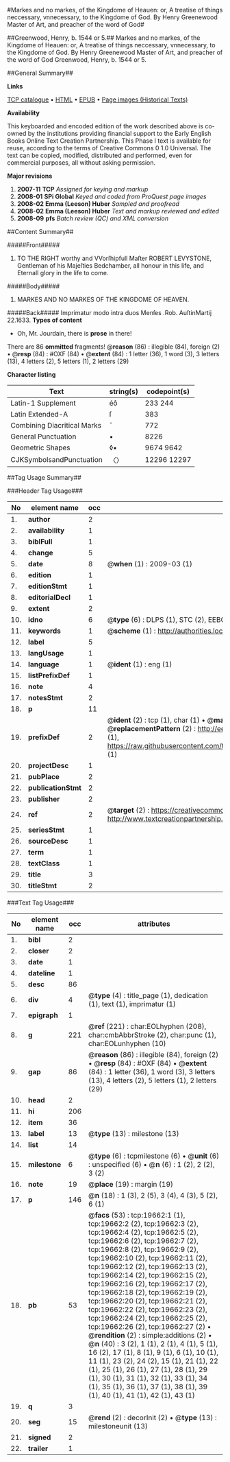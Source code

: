 #Markes and no markes, of the Kingdome of Heauen: or, A treatise of things neccessary, vnnecessary, to the Kingdome of God. By Henry Greenewood Master of Art, and preacher of the word of God#

##Greenwood, Henry, b. 1544 or 5.##
Markes and no markes, of the Kingdome of Heauen: or, A treatise of things neccessary, vnnecessary, to the Kingdome of God. By Henry Greenewood Master of Art, and preacher of the word of God
Greenwood, Henry, b. 1544 or 5.

##General Summary##

**Links**

[TCP catalogue](http://www.ota.ox.ac.uk/tcp/)  • 
[HTML](http://tei.it.ox.ac.uk/tcp/Texts-HTML/free/A02/A02190.html)  • 
[EPUB](http://tei.it.ox.ac.uk/tcp/Texts-EPUB/free/A02/A02190.epub) • 
[Page images (Historical Texts)](https://data.historicaltexts.jisc.ac.uk/view?pubId=eebo-99854253e&pageId=eebo-99854253e-19662-1)

**Availability**

This keyboarded and encoded edition of the
	       work described above is co-owned by the institutions
	       providing financial support to the Early English Books
	       Online Text Creation Partnership. This Phase I text is
	       available for reuse, according to the terms of Creative
	       Commons 0 1.0 Universal. The text can be copied,
	       modified, distributed and performed, even for
	       commercial purposes, all without asking permission.

**Major revisions**

1. __2007-11__ __TCP__ *Assigned for keying and markup*
1. __2008-01__ __SPi Global__ *Keyed and coded from ProQuest page images*
1. __2008-02__ __Emma (Leeson) Huber__ *Sampled and proofread*
1. __2008-02__ __Emma (Leeson) Huber__ *Text and markup reviewed and edited*
1. __2008-09__ __pfs__ *Batch review (QC) and XML conversion*

##Content Summary##

#####Front#####

1. TO THE RIGHT worthy and VVorſhipfull Maſter ROBERT LEVYSTONE, Gentleman of his Majeſties Bedchamber, all honour in this life, and Eternall glory in the life to come.

#####Body#####

1. MARKES AND NO MARKES OF THE KINGDOME OF HEAVEN.

#####Back#####
Imprimatur modo intra duos Menſes .Rob. AuſtinMartij 22.1633.
**Types of content**

  * Oh, Mr. Jourdain, there is **prose** in there!

There are 86 **ommitted** fragments! 
 @__reason__ (86) : illegible (84), foreign (2)  •  @__resp__ (84) : #OXF (84)  •  @__extent__ (84) : 1 letter (36), 1 word (3), 3 letters (13), 4 letters (2), 5 letters (1), 2 letters (29)

**Character listing**


|Text|string(s)|codepoint(s)|
|---|---|---|
|Latin-1 Supplement|éô|233 244|
|Latin Extended-A|ſ|383|
|Combining             Diacritical Marks|̄|772|
|General Punctuation|•|8226|
|Geometric Shapes|◊▪|9674 9642|
|CJKSymbolsandPunctuation|〈〉|12296 12297|

##Tag Usage Summary##

###Header Tag Usage###

|No|element name|occ|attributes|
|---|---|---|---|
|1.|__author__|2||
|2.|__availability__|1||
|3.|__biblFull__|1||
|4.|__change__|5||
|5.|__date__|8| @__when__ (1) : 2009-03 (1)|
|6.|__edition__|1||
|7.|__editionStmt__|1||
|8.|__editorialDecl__|1||
|9.|__extent__|2||
|10.|__idno__|6| @__type__ (6) : DLPS (1), STC (2), EEBO-CITATION (1), PROQUEST (1), VID (1)|
|11.|__keywords__|1| @__scheme__ (1) : http://authorities.loc.gov/ (1)|
|12.|__label__|5||
|13.|__langUsage__|1||
|14.|__language__|1| @__ident__ (1) : eng (1)|
|15.|__listPrefixDef__|1||
|16.|__note__|4||
|17.|__notesStmt__|2||
|18.|__p__|11||
|19.|__prefixDef__|2| @__ident__ (2) : tcp (1), char (1)  •  @__matchPattern__ (2) : ([0-9\-]+):([0-9IVX]+) (1), (.+) (1)  •  @__replacementPattern__ (2) : http://eebo.chadwyck.com/downloadtiff?vid=$1&page=$2 (1), https://raw.githubusercontent.com/textcreationpartnership/Texts/master/tcpchars.xml#$1 (1)|
|20.|__projectDesc__|1||
|21.|__pubPlace__|2||
|22.|__publicationStmt__|2||
|23.|__publisher__|2||
|24.|__ref__|2| @__target__ (2) : https://creativecommons.org/publicdomain/zero/1.0/ (1), http://www.textcreationpartnership.org/docs/. (1)|
|25.|__seriesStmt__|1||
|26.|__sourceDesc__|1||
|27.|__term__|1||
|28.|__textClass__|1||
|29.|__title__|3||
|30.|__titleStmt__|2||


###Text Tag Usage###

|No|element name|occ|attributes|
|---|---|---|---|
|1.|__bibl__|2||
|2.|__closer__|2||
|3.|__date__|1||
|4.|__dateline__|1||
|5.|__desc__|86||
|6.|__div__|4| @__type__ (4) : title_page (1), dedication (1), text (1), imprimatur (1)|
|7.|__epigraph__|1||
|8.|__g__|221| @__ref__ (221) : char:EOLhyphen (208), char:cmbAbbrStroke (2), char:punc (1), char:EOLunhyphen (10)|
|9.|__gap__|86| @__reason__ (86) : illegible (84), foreign (2)  •  @__resp__ (84) : #OXF (84)  •  @__extent__ (84) : 1 letter (36), 1 word (3), 3 letters (13), 4 letters (2), 5 letters (1), 2 letters (29)|
|10.|__head__|2||
|11.|__hi__|206||
|12.|__item__|36||
|13.|__label__|13| @__type__ (13) : milestone (13)|
|14.|__list__|14||
|15.|__milestone__|6| @__type__ (6) : tcpmilestone (6)  •  @__unit__ (6) : unspecified (6)  •  @__n__ (6) : 1 (2), 2 (2), 3 (2)|
|16.|__note__|19| @__place__ (19) : margin (19)|
|17.|__p__|146| @__n__ (18) : 1 (3), 2 (5), 3 (4), 4 (3), 5 (2), 6 (1)|
|18.|__pb__|53| @__facs__ (53) : tcp:19662:1 (1), tcp:19662:2 (2), tcp:19662:3 (2), tcp:19662:4 (2), tcp:19662:5 (2), tcp:19662:6 (2), tcp:19662:7 (2), tcp:19662:8 (2), tcp:19662:9 (2), tcp:19662:10 (2), tcp:19662:11 (2), tcp:19662:12 (2), tcp:19662:13 (2), tcp:19662:14 (2), tcp:19662:15 (2), tcp:19662:16 (2), tcp:19662:17 (2), tcp:19662:18 (2), tcp:19662:19 (2), tcp:19662:20 (2), tcp:19662:21 (2), tcp:19662:22 (2), tcp:19662:23 (2), tcp:19662:24 (2), tcp:19662:25 (2), tcp:19662:26 (2), tcp:19662:27 (2)  •  @__rendition__ (2) : simple:additions (2)  •  @__n__ (40) : 3 (2), 1 (1), 2 (1), 4 (1), 5 (1), 16 (2), 17 (1), 8 (1), 9 (1), 6 (1), 10 (1), 11 (1), 23 (2), 24 (2), 15 (1), 21 (1), 22 (1), 25 (1), 26 (1), 27 (1), 28 (1), 29 (1), 30 (1), 31 (1), 32 (1), 33 (1), 34 (1), 35 (1), 36 (1), 37 (1), 38 (1), 39 (1), 40 (1), 41 (1), 42 (1), 43 (1)|
|19.|__q__|3||
|20.|__seg__|15| @__rend__ (2) : decorInit (2)  •  @__type__ (13) : milestoneunit (13)|
|21.|__signed__|2||
|22.|__trailer__|1||

